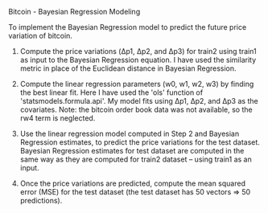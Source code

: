 Bitcoin - Bayesian Regression Modeling

To implement the Bayesian Regression model to predict the future price variation of bitcoin.

1. Compute the price variations (Δp1, Δp2, and Δp3) for train2 using train1 as input to the Bayesian Regression equation. I have used the similarity metric in place of the Euclidean distance in Bayesian Regression.

2. Compute the linear regression parameters (w0, w1, w2, w3) by finding the best linear fit. Here I have used the 'ols' function of 'statsmodels.formula.api'. My model fits using Δp1, Δp2, and Δp3 as the covariates. Note: the bitcoin order book data was not available, so the rw4 term is neglected.

3. Use the linear regression model computed in Step 2 and Bayesian Regression estimates, to predict the price variations for the test dataset. Bayesian Regression estimates for test dataset are computed in the same way as they are computed for train2 dataset – using train1 as an input.

4. Once the price variations are predicted, compute the mean squared error (MSE) for the test dataset (the test dataset has 50 vectors => 50 predictions).
